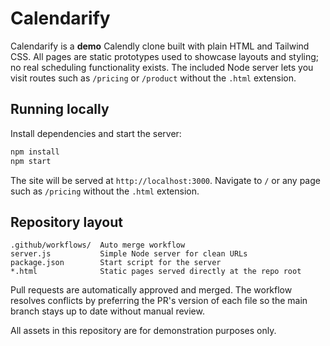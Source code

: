 # Calendarify

Calendarify is a **demo** Calendly clone built with plain HTML and Tailwind CSS.
All pages are static prototypes used to showcase layouts and styling; no real
scheduling functionality exists.
The included Node server lets you visit routes such as `/pricing` or `/product`
without the `.html` extension.

## Running locally

Install dependencies and start the server:

```bash
npm install
npm start
```

The site will be served at `http://localhost:3000`. Navigate to `/` or
any page such as `/pricing` without the `.html` extension.

## Repository layout

```
.github/workflows/  Auto merge workflow
server.js           Simple Node server for clean URLs
package.json        Start script for the server
*.html              Static pages served directly at the repo root
```

Pull requests are automatically approved and merged. The workflow resolves
conflicts by preferring the PR's version of each file so the main branch stays
up to date without manual review.

All assets in this repository are for demonstration purposes only.
